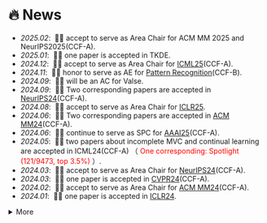 # 🔥 News
- *2025.02*: &nbsp;🎉🎉 accept to serve as Area Chair for ACM MM 2025 and NeurIPS2025(CCF-A). 
- *2025.01*: &nbsp;🎉🎉 one paper is accepted in TKDE.
- *2024.12*: &nbsp;🎉🎉 accept to serve as Area Chair for [ICML25](https://icml.cc/)(CCF-A). 
- *2024.11*: &nbsp;🎉🎉 honor to serve as AE for [Pattern Recognition](https://www.sciencedirect.com/journal/pattern-recognition)(CCF-B). 
- *2024.09*: &nbsp;🎉🎉 will be an AC for Valse. 
- *2024.09*: &nbsp;🎉🎉 Two corresponding papers are accepted in [NeurIPS24](https://neurips.cc/Conferences/2024)(CCF-A). 
- *2024.08*: &nbsp;🎉🎉 accept to serve as Area Chair for [ICLR25](https://iclr.cc/Conferences/2025).
- *2024.06*: &nbsp;🎉🎉 Two corresponding papers are accepted in [ACM MM24](https://2024.acmmm.org/)(CCF-A). 
- *2024.06*: &nbsp;🎉🎉 continue to serve as SPC for [AAAI25](https://aaai.org/conference/aaai/aaai-25/)(CCF-A). 
- *2024.05*: &nbsp;🎉🎉 two papers about incomplete MVC and continual learning are accepted in ICML24(CCF-A) （<font color="red"> One corresponding: Spotlight (121/9473, top 3.5%)</font> ）. 
- *2024.03*: &nbsp;🎉🎉 accept to serve as Area Chair for [NeurIPS24](https://neurips.cc/Conferences/2024)(CCF-A). 
- *2024.03*: &nbsp;🎉🎉 one paper is accepted in [CVPR24](https://cvpr.thecvf.com/Conferences/2024)(CCF-A). 
- *2024.02*: &nbsp;🎉🎉 accept to serve as Area Chair for [ACM MM24](https://2024.acmmm.org/)(CCF-A). 
- *2024.01*: &nbsp;🎉🎉 one paper is accepted in [ICLR24](https://iclr.cc/Conferences/2024). 


<details>
  <summary>More</summary>
 - *2023.12*: &nbsp;🎉🎉 four papers have been accepted in AAAI24. 
 
</details>
